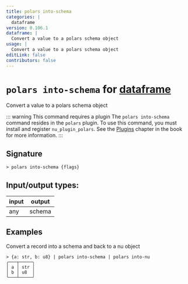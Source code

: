 ```yaml
---
title: polars into-schema
categories: |
  dataframe
version: 0.106.1
dataframe: |
  Convert a value to a polars schema object
usage: |
  Convert a value to a polars schema object
editLink: false
contributors: false
---
```

<!-- This file is automatically generated. Please edit the command in https://github.com/nushell/nushell instead. -->

# `polars into-schema` for [dataframe](/commands/categories/dataframe.md)

<div class='command-title'>Convert a value to a polars schema object</div>

::: warning This command requires a plugin
The `polars into-schema` command resides in the `polars` plugin.
To use this command, you must install and register `nu_plugin_polars`.
See the [Plugins](/book/plugins.html) chapter in the book for more information.
:::


## Signature

```> polars into-schema {flags} ```


## Input/output types:

| input | output |
| ----- | ------ |
| any   | schema |
## Examples

Convert a record into a schema and back to a nu object
```nu
> {a: str, b: u8} | polars into-schema | polars into-nu
╭───┬─────╮
│ a │ str │
│ b │ u8  │
╰───┴─────╯
```
